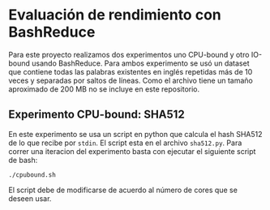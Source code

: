 # Evaluación de rendimiento con BashReduce

Para este proyecto realizamos dos experimentos uno CPU-bound y otro IO-bound
usando BashReduce. Para ambos experimento se usó un dataset que contiene todas
las palabras existentes en inglés repetidas más de 10 veces y separadas por
saltos de líneas. Como el archivo tiene un tamaño aproximado de 200 MB no se
incluye en este repositorio.

## Experimento CPU-bound: SHA512

En este experimento se usa un script en python que calcula el hash SHA512 de lo
que recibe por `stdin`. El script esta en el archivo `sha512.py`. Para correr
una iteracion del experimento basta con ejecutar el siguiente script de bash:

```
./cpubound.sh
```

El script debe de modificarse de acuerdo al número de cores que se deseen usar.

